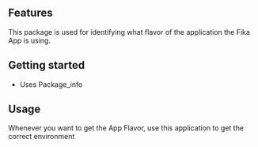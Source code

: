 ## Features
This package is used for identifying what flavor of the application the Fika App is using.

## Getting started

- Uses Package_info

## Usage
Whenever you want to get the App Flavor, use this application to get the correct environment
